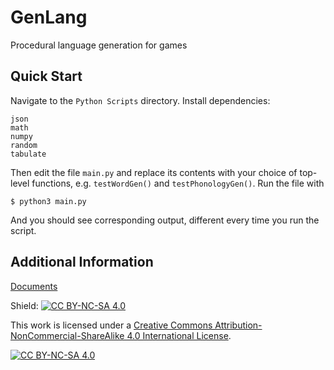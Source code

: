 # GenLang
Procedural language generation for games

## Quick Start

Navigate to the `Python Scripts` directory.
Install dependencies: 
```
json
math
numpy
random
tabulate
```

Then edit the file
`main.py` and replace its contents with your choice of top-level 
functions, e.g. `testWordGen()` and `testPhonologyGen()`.
Run the file with

```
$ python3 main.py
```

And you should see corresponding output, different every time you run the
script.

## Additional Information

[Documents](https://drive.google.com/drive/folders/1hwFurYApXAu_IjkHNm_bkzgL_6DLucYc?usp=sharing)

Shield: [![CC BY-NC-SA 4.0][cc-by-nc-sa-shield]][cc-by-nc-sa]

This work is licensed under a
[Creative Commons Attribution-NonCommercial-ShareAlike 4.0 International License][cc-by-nc-sa].

[![CC BY-NC-SA 4.0][cc-by-nc-sa-image]][cc-by-nc-sa]

[cc-by-nc-sa]: http://creativecommons.org/licenses/by-nc-sa/4.0/
[cc-by-nc-sa-image]: https://licensebuttons.net/l/by-nc-sa/4.0/88x31.png
[cc-by-nc-sa-shield]: https://img.shields.io/badge/License-CC%20BY--NC--SA%204.0-lightgrey.svg
